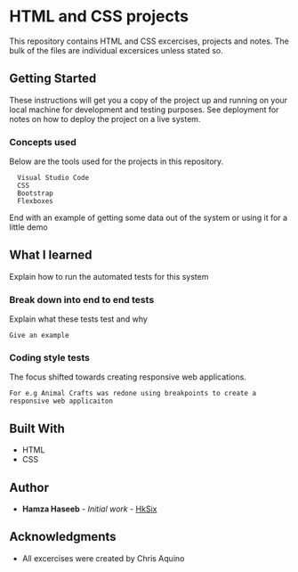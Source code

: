 # HTML and CSS projects 

This repository contains HTML and CSS excercises, projects and notes. The bulk of the files are individual excersices unless stated so.

## Getting Started

These instructions will get you a copy of the project up and running on your local machine for development and testing purposes. See deployment for notes on how to deploy the project on a live system.

### Concepts used
  Below are the tools used for the projects in this repository. 

```
  Visual Studio Code
  CSS
  Bootstrap
  Flexboxes
```


End with an example of getting some data out of the system or using it for a little demo

## What I learned

Explain how to run the automated tests for this system

### Break down into end to end tests

Explain what these tests test and why

```
Give an example
```

### Coding style tests

The focus shifted towards creating responsive web applications.

```
For e.g Animal Crafts was redone using breakpoints to create a responsive web applicaiton
```


## Built With

* HTML
* CSS

## Author

* **Hamza Haseeb** - *Initial work* - [HkSix](https://github.com/hksix)


## Acknowledgments

* All excercises were created by Chris Aquino 

